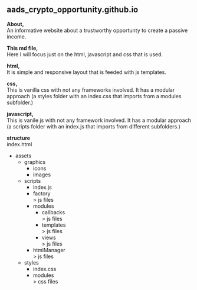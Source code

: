 ## aads_crypto_opportunity.github.io

**About,**
<br/>An informative website about a trustworthy opportunty to create a passive income.

**This md file,**
<br/>Here I will focus just on the html, javascript and css that is used.

**html,**
<br/>It is simple and responsive layout that is feeded with js templates.

**css,**
<br/>This is vanilla css with not any frameworks involved.
It has a modular approach (a styles folder with an index.css that imports from a modules subfolder.) 

**javascript,**
<br/>This is vanile js with not any framework involved.
It has a modular approach (a scripts folder with an index.js that imports from different subfolders.) 

**structure**
<br/>index.html
* assets
  * graphics  
    * icons 
	* images  
  * scripts
    * index.js
    * factory
    <br/>> js files
    * modules
      * callbacks
      <br/>> js files
      * templates
      <br/>> js files
      * views
      <br/>> js files
    * htmlManager
    <br/>> js files
  * styles
    * index.css
    * modules
    <br/>> css files















